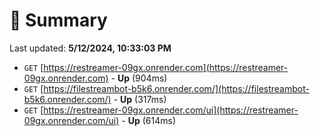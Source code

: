 # 📖 Summary
Last updated: **5/12/2024, 10:33:03 PM**

- `GET` [https://restreamer-09gx.onrender.com](https://restreamer-09gx.onrender.com) - **Up** (904ms)
- `GET` [https://filestreambot-b5k6.onrender.com/](https://filestreambot-b5k6.onrender.com/) - **Up** (317ms)
- `GET` [https://restreamer-09gx.onrender.com/ui](https://restreamer-09gx.onrender.com/ui) - **Up** (614ms)
